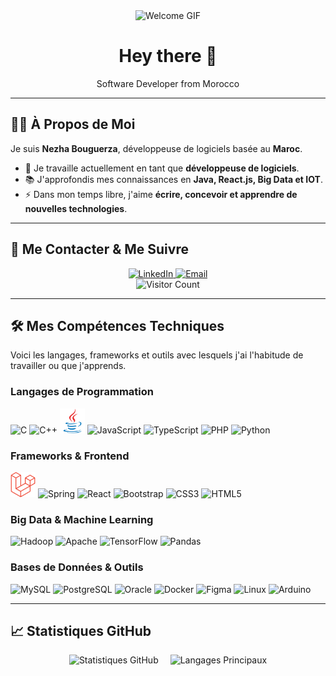 <div align="center">
  <img src="https://media3.giphy.com/media/v1.Y2lkPTc5MGI3NjExN2FyYTV0eWh2cXJyYWs4bHRibGpvajRhcWw3Z2s0cXAydXdvdjliYiZlcD12MV9pbnRlcm5hbF9naWZfYnlfaWQmY3Q9Zw/EZr27ZbJwmjE9PGyLN/giphy.gif" alt="Welcome GIF" width="150" />
  <h1>Hey there 👋</h1>
  <p>Software Developer from Morocco</p>
</div>

---

## 👩‍💻 À Propos de Moi

Je suis **Nezha Bouguerza**, développeuse de logiciels basée au **Maroc**.

* 🔭 Je travaille actuellement en tant que **développeuse de logiciels**.
* 📚 J'approfondis mes connaissances en **Java, React.js, Big Data et IOT**.
* ⚡ Dans mon temps libre, j'aime **écrire, concevoir et apprendre de nouvelles technologies**.

---

## 🔗 Me Contacter & Me Suivre

<div align="center">
  <a href="https://www.linkedin.com/in/nezha-bouguerza/" target="_blank">
    <img src="https://img.shields.io/static/v1?message=LinkedIn&logo=linkedin&label=&color=0077B5&logoColor=white&labelColor=&style=for-the-badge" height="25" alt="LinkedIn" />
  </a>
  <a href="mailto:bougueranezha@gmail.com" target="_blank">
    <img src="https://img.shields.io/static/v1?message=Email&logo=gmail&label=&color=D14836&logoColor=white&labelColor=&style=for-the-badge" height="25" alt="Email" />
  </a>
  
  <br>
  <img src="https://visitor-badge.laobi.icu/badge?page_id=BOUGUERZA.BOUGUERZA&" alt="Visitor Count" />
</div>

---

## 🛠️ Mes Compétences Techniques

Voici les langages, frameworks et outils avec lesquels j'ai l'habitude de travailler ou que j'apprends.

### Langages de Programmation
<p align="left">
  <img src="https://cdn.jsdelivr.net/gh/devicons/devicon/icons/c/c-original.svg" height="40" alt="C" />
  <img src="https://cdn.jsdelivr.net/gh/devicons/devicon/icons/cplusplus/cplusplus-original.svg" height="40" alt="C++" />
  <img src="https://raw.githubusercontent.com/devicons/devicon/master/icons/java/java-original.svg" height="40" alt="Java" />
  <img src="https://cdn.jsdelivr.net/gh/devicons/devicon/icons/javascript/javascript-original.svg" height="40" alt="JavaScript" />
  <img src="https://cdn.jsdelivr.net/gh/devicons/devicon/icons/typescript/typescript-original.svg" height="40" alt="TypeScript" />
  <img src="https://cdn.jsdelivr.net/gh/devicons/devicon/icons/php/php-original.svg" height="40" alt="PHP" />
  <img src="https://cdn.jsdelivr.net/gh/devicons/devicon/icons/python/python-original.svg" height="40" alt="Python" />
</p>

### Frameworks & Frontend
<p align="left">
  <img src="https://raw.githubusercontent.com/devicons/devicon/master/icons/laravel/laravel-original.svg" height="40" alt="Laravel" />
  <img src="https://cdn.jsdelivr.net/gh/devicons/devicon/icons/spring/spring-original.svg" height="40" alt="Spring" />
  <img src="https://cdn.jsdelivr.net/gh/devicons/devicon/icons/react/react-original.svg" height="40" alt="React" />
  <img src="https://cdn.jsdelivr.net/gh/devicons/devicon/icons/bootstrap/bootstrap-original.svg" height="40" alt="Bootstrap" />
  <img src="https://cdn.jsdelivr.net/gh/devicons/devicon/icons/css3/css3-original.svg" height="40" alt="CSS3" />
  <img src="https://cdn.jsdelivr.net/gh/devicons/devicon/icons/html5/html5-original.svg" height="40" alt="HTML5" />
</p>

### Big Data & Machine Learning
<p align="left">
  <img src="https://cdn.jsdelivr.net/gh/devicons/devicon/icons/hadoop/hadoop-original.svg" height="40" alt="Hadoop" />
  <img src="https://cdn.jsdelivr.net/gh/devicons/devicon/icons/apache/apache-original.svg" height="40" alt="Apache" />
  <img src="https://cdn.jsdelivr.net/gh/devicons/devicon/icons/tensorflow/tensorflow-original.svg" height="40" alt="TensorFlow" />
  <img src="https://cdn.jsdelivr.net/gh/devicons/devicon/icons/pandas/pandas-original.svg" height="40" alt="Pandas" />
</p>

### Bases de Données & Outils
<p align="left">
  <img src="https://cdn.jsdelivr.net/gh/devicons/devicon/icons/mysql/mysql-original.svg" height="40" alt="MySQL" />
  <img src="https://cdn.jsdelivr.net/gh/devicons/devicon/icons/postgresql/postgresql-original.svg" height="40" alt="PostgreSQL" />
  <img src="https://cdn.jsdelivr.net/gh/devicons/devicon/icons/oracle/oracle-original.svg" height="40" alt="Oracle" />
  <img src="https://cdn.jsdelivr.net/gh/devicons/devicon/icons/docker/docker-original.svg" height="40" alt="Docker" />
  <img src="https://cdn.jsdelivr.net/gh/devicons/devicon/icons/figma/figma-original.svg" height="40" alt="Figma" />
  <img src="https://cdn.jsdelivr.net/gh/devicons/devicon/icons/linux/linux-original.svg" height="40" alt="Linux" />
  <img src="https://cdn.jsdelivr.net/gh/devicons/devicon/icons/arduino/arduino-original.svg" height="40" alt="Arduino" />
</p>

---

## 📈 Statistiques GitHub

<div align="center">
  <img src="https://github-readme-stats.vercel.app/api?username=BOUGUERZA&hide_title=false&hide_rank=false&show_icons=true&include_all_commits=true&count_private=true&disable_animations=false&theme=dracula&locale=en&hide_border=false" alt="Statistiques GitHub" style="margin-right: 15px;" />
  <img src="https://github-readme-stats.vercel.app/api/top-langs?username=BOUGUERZA&locale=en&hide_title=false&layout=compact&card_width=320&langs_count=5&theme=dracula&hide_border=false" alt="Langages Principaux" />
</div>
